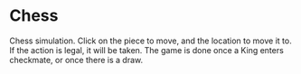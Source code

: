# Chess
Chess simulation. Click on the piece to move, and the location to move it to. If the action is legal, it will be taken. The game is done once a King enters checkmate, or once there is a draw.
